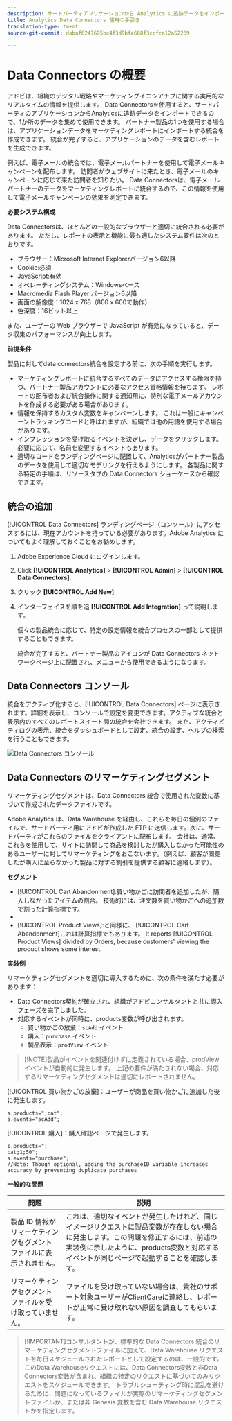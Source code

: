 ```yaml
---
description: サードパーティアプリケーションから Analytics に追跡データをインポートします。
title: Analytics Data Connectors 使用の手引き
translation-type: tm+mt
source-git-commit: dabaf6247695bc4f3d9bfe668f3ccfca12a52269

---
```



# Data Connectors の概要

アドビは、組織のデジタル戦略やマーケティングイニシアチブに関する実用的なリアルタイムの情報を提供します。 Data Connectorsを使用すると、サードパーティのアプリケーションからAnalyticsに追跡データをインポートできるので、1か所のデータを集めて使用できます。 パートナー製品の1つを使用する場合は、アプリケーションデータをマーケティングレポートにインポートする統合を作成できます。 統合が完了すると、アプリケーションのデータを含むレポートを生成できます。

例えば、電子メールの統合では、電子メールパートナーを使用して電子メールキャンペーンを配布します。 訪問者がウェブサイトに来たとき、電子メールのキャンペーンに応じて来た訪問者を知りたい。 Data Connectorsは、電子メールパートナーのデータをマーケティングレポートに統合するので、この情報を使用して電子メールキャンペーンの効果を測定できます。

**必要システム構成**

Data Connectorsは、ほとんどの一般的なブラウザーと適切に統合される必要があります。 ただし、レポートの表示と機能に最も適したシステム要件は次のとおりです。

* ブラウザー：Microsoft Internet Explorerバージョン6以降
* Cookie:必須
* JavaScript:有効
* オペレーティングシステム：Windowsベース
* Macromedia Flash Player:バージョン6以降
* 画面の解像度：1024 x 768（800 x 600で動作）
* 色深度：16ビット以上

また、ユーザーの Web ブラウザーで JavaScript が有効になっていると、データ収集のパフォーマンスが向上します。

**前提条件**

製品に対してdata connectors統合を設定する前に、次の手順を実行します。

* マーケティングレポートに統合するすべてのデータにアクセスする権限を持つ、パートナー製品アカウントに必要なアクセス資格情報を持ちます。 レポートの配布者および統合操作に関する通知用に、特別な電子メールアカウントを作成する必要がある場合があります。
* 情報を保持するカスタム変数をキャンペーンします。 これは一般にキャンペーントラッキングコードと呼ばれますが、組織では他の用語を使用する場合があります。
* インプレッションを受け取るイベントを決定し、データをクリックします。 必要に応じて、名前を変更するイベントもあります。
* 適切なコードをランディングページに配置して、Analyticsがパートナー製品のデータを使用して適切なモデリングを行えるようにします。 各製品に関する特定の手順は、リソースタブの Data Connectors ショーケースから確認できます。

## 統合の追加

[!UICONTROL Data Connectors] ランディングページ（コンソール）にアクセスするには、現在アカウントを持っている必要があります。Adobe Analytics についてもよく理解しておくことをお勧めします。

1. Adobe Experience Cloud にログインします。
1. Click **[!UICONTROL Analytics]** > **[!UICONTROL Admin]** > **[!UICONTROL Data Connectors]**.
1. クリック **[!UICONTROL Add New]**.
1. インターフェイスを順を追 **[!UICONTROL Add Integration]** って説明します。

   個々の製品統合に応じて、特定の設定情報を統合プロセスの一部として提供することもできます。

   統合が完了すると、パートナー製品のアイコンが Data Connectors ネットワークページ上に配置され、メニューから使用できるようになります。

## Data Connectors コンソール

統合をアクティブ化すると、[!UICONTROL Data Connectors] ページに表示されます。詳細を表示し、コンソールで設定を変更できます。アクティブな統合と表示内のすべてのレポートスイート間の統合を会社できます。 また、アクティビティログの表示、統合をダッシュボードとして設定、統合の設定、ヘルプの検索を行うこともできます。

![Data Connectors コンソール](assets/data-connectors-console.png)

## Data Connectors のリマーケティングセグメント

リマーケティングセグメントは、Data Connectors 統合で使用された変数に基づいて作成されたデータファイルです。

Adobe Analytics は、Data Warehouse を経由し、これらを毎日の個別のファイルで、サードパーティ用にアドビが作成した FTP に送信します。次に、サードパーティがこれらのファイルをクライアントに配布します。 会社は、通常、これらを使用して、サイトに訪問して商品を検討したが購入しなかった可能性のあるユーザーに対してリマーケティングをおこないます。（例えば、顧客が閲覧したが購入に至らなかった製品に対する割引を提供する顧客に連絡します）。

**セグメント**

* [!UICONTROL Cart Abandonment]:買い物かごに訪問者を追加したが、購入しなかったアイテムの割合。 技術的には、注文数を買い物かごへの追加数で割った計算指標です。
* [!UICONTROL Purchases]:特定の受信者の訪問者IDに基づいて購入を行った製品ID（または製品ID）。
* [!UICONTROL Product Views]:と同様に、 [!UICONTROL Cart Abandonment]これは計算指標でもあります。 It reports [!UICONTROL Product Views] divided by Orders, because customers&#39; viewing the product shows some interest.

**実装例**

リマーケティングセグメントを適切に導入するために、次の条件を満たす必要があります：

* Data Connectors契約が確立され、組織がアドビコンサルタントと共に導入フェーズを完了しました。
* 対応するイベントが同時に、products変数が呼び出されます。
   * 買い物かごの放棄：`scAdd` イベント
   * 購入：`purchase` イベント
   * 製品表示：`prodView` イベント

>[!NOTE]製品がイベントを関連付けずに定義されている場合、prodView イベントが自動的に発生します。
上記の要件が満たされない場合、対応するリマーケティングセグメントは適切にレポートされません。

[!UICONTROL 買い物かごの放棄]：ユーザーが商品を買い物かごに追加した後に発生します。

```
s.products=";cat";
s.events="scAdd";
```

[!UICONTROL 購入]：購入確認ページで発生します。

```
s.products=";
cat;1;50";
s.events="purchase";
//Note: Though optional, adding the purchaseID variable increases accuracy by preventing duplicate purchases
```

**一般的な問題**

| 問題 | 説明 |
| -----------| ---------- |  
| 製品 ID 情報がリマーケティングセグメントファイルに表示されません。 | これは、適切なイベントが発生したけれど、同じイメージリクエストに製品変数が存在しない場合に発生します。この問題を修正するには、前述の実装例に示したように、products変数と対応するイベントが同じページで起動することを確認します。 |
| リマーケティングセグメントファイルを受け取っていません。 | ファイルを受け取っていない場合は、貴社のサポート対象ユーザーがClientCareに連絡し、レポートが正常に受け取れない原因を調査してもらいます。 |


>[!IMPORTANT]コンサルタントが、標準的な Data Connectors 統合のリマーケティングセグメントファイルに加えて、Data Warehouse リクエストを毎日スケジュールされたレポートとして設定するのは、一般的です。このData Warehouseリクエストには、Data Connectors変数と非Data Connectors変数が含まれ、組織の特定のリクエストに基づいてのみリクエストをスケジュールできます。 トラブルシューティング時に混乱を避けるために、問題になっているファイルが実際のリマーケティングセグメントファイルか、または非 Genesis 変数を含む Data Warehouse リクエストかを指定します。
